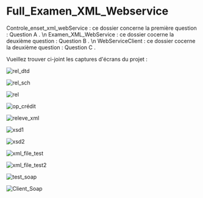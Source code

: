 # Full_Examen_XML_Webservice 
Controle_enset_xml_webService : ce dossier concerne la première question : Question A . \n
Examen_XML_WebService         : ce dossier cocerne  la deuxième question : Question B . \n
WebServiceClient              : ce dossier cocerne  la deuxième question : Question C .

Vueillez trouver ci-joint les captures d'écrans du projet : 

![rel_dtd](https://user-images.githubusercontent.com/55987003/210275697-9b9758d5-1d46-467c-9497-7157b6f038db.PNG)

![rel_sch](https://user-images.githubusercontent.com/55987003/210275703-f81701bf-0f13-4391-905b-e2451dd8b4d4.PNG)

![rel](https://user-images.githubusercontent.com/55987003/210275714-f8bcfcf2-7351-4c1d-ae14-3d8dbacb1b41.PNG)

![op_crédit](https://user-images.githubusercontent.com/55987003/210275718-40d7f1ed-b5b1-46b5-9af9-4065311ae4b7.PNG)

![releve_xml](https://user-images.githubusercontent.com/55987003/210275759-231e9539-9353-4a0f-b5bc-97b8d0b247d6.PNG)

![xsd1](https://user-images.githubusercontent.com/55987003/210275777-bb580de7-72fc-4ce4-9fd4-0b347b0aea05.PNG)

![xsd2](https://user-images.githubusercontent.com/55987003/210275794-0ab63de6-cd35-4b55-a270-3725062a0cbf.PNG)

![xml_file_test](https://user-images.githubusercontent.com/55987003/210275875-cec36bfb-bd0b-442c-b119-8073eab16bb5.PNG)

![xml_file_test2](https://user-images.githubusercontent.com/55987003/210275883-3920f650-35c0-49e6-b35d-88dbf7d9ed09.PNG)

![test_soap](https://user-images.githubusercontent.com/55987003/210275893-5a6f4292-f177-4802-ae8a-08f5f578b7de.PNG)

![Client_Soap](https://user-images.githubusercontent.com/55987003/210276070-c65280b1-76dd-4579-b279-d868a1981548.PNG)
